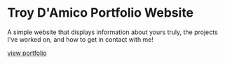 # Troy D'Amico Portfolio Website

A simple website that displays information about yours truly, the projects I've worked on, and how to get in contact with me!

[view portfolio](https://tdamico37td.github.io/troysbasicportfolio/)


